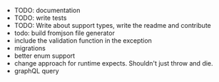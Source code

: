 * TODO: documentation
* TODO: write tests
* TODO: Write about support types, write the readme and contribute
* todo: build fromjson file generator
* include the validation function in the exception
* migrations
* better enum support
* change approach for runtime expects. Shouldn't just throw and die.
* graphQL query